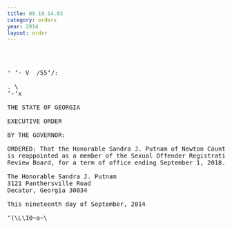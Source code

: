 ```yaml
---
title: 09.19.14.03
category: orders
year: 2014
layout: order
---
```


<pre>  
  

' ‘- V  /55‘/:

. \
‘-‘x

THE STATE OF GEORGIA

EXECUTIVE ORDER

BY THE GOVERNOR:

ORDERED: That the Honorable Sandra J. Putnam of Newton County, Georgia,
is reappointed as a member of the Sexual Offender Registration
Review Board, for a term of office ending September 1, 2018.

The Honorable Sandra J. Putnam
3121 Panthersville Road
Decatur, Georgia 30034

This nineteenth day of September, 2014

‘(\L\I0~o~\<L_')e,a£,

GOVERNOR

</pre>
